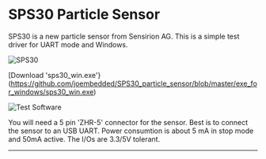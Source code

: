 # SPS30 Particle Sensor

SPS30 is a new particle sensor from Sensirion AG.
This is a simple test driver for UART mode and Windows.

![SPS30](https://github.com/joembedded/SPS30_particle_sensor/blob/master/images/sps30_particle_sensor.jpg)

[Download 'sps30_win.exe'}(https://github.com/joembedded/SPS30_particle_sensor/blob/master/exe_for_windows/sps30_win.exe)

![Test Software](https://github.com/joembedded/SPS30_particle_sensor/blob/master/images/sps30_win.jpg)

You will need a 5 pin 'ZHR-5' connector for the sensor. 
Best is to connect the sensor to an USB UART.
Power consumtion is about 5 mA in stop mode and 50mA active.
The I/Os are 3.3/5V tolerant.

***
